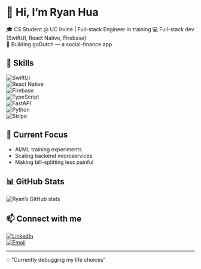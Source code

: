 # 👋 Hi, I’m Ryan Hua  

🎓 CS Student @ UC Irvine | Full-stack Engineer in training
💻 Full-stack dev (SwiftUI, React Native, Firebase)  
🚀 Building goDutch — a social-finance app  

## 🔧 Skills  
![SwiftUI](https://img.shields.io/badge/SwiftUI-FA7343?logo=swift&logoColor=white)  
![React Native](https://img.shields.io/badge/React%20Native-61DAFB?logo=react&logoColor=black)  
![Firebase](https://img.shields.io/badge/Firebase-FFCA28?logo=firebase&logoColor=black)  
![TypeScript](https://img.shields.io/badge/TypeScript-3178C6?logo=typescript&logoColor=white)  
![FastAPI](https://img.shields.io/badge/FastAPI-009688?logo=fastapi&logoColor=white)  
![Python](https://img.shields.io/badge/Python-3776AB?logo=python&logoColor=white)  
![Stripe](https://img.shields.io/badge/Stripe-626CD9?logo=stripe&logoColor=white)  
 

## 🌱 Current Focus  
- AI/ML training experiments  
- Scaling backend microservices  
- Making bill-splitting less painful

## 📊 GitHub Stats  
![Ryan’s GitHub stats](https://github-readme-stats.vercel.app/api?username=danielho774&show_icons=true&theme=radical)


## 📫 Connect with me  
[![LinkedIn](https://img.shields.io/badge/LinkedIn-0A66C2?logo=linkedin&logoColor=white)](https://www.linkedin.com/in/ryanhua/)  
[![Email](https://img.shields.io/badge/Email-D14836?logo=gmail&logoColor=white)](mailto:ryanhua@email.com)  
 
 

---
💡 “Currently debugging my life choices”
